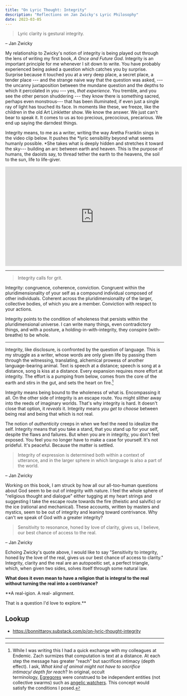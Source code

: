 ```yaml
---
title: "On Lyric Thought: Integrity"
description: "Reflections on Jan Zwicky's Lyric Philosophy"
date: 2023-03-05
---
```


> Lyric clarity is gestural integrity.

– Jan Zwicky

My relationship to Zwicky's notion of integrity is being played out through the lens of writing my first book, *A Once and Future God*. Integrity is an important principle for me whenever I sit down to write. You have probably experienced being asked a question which catches you by surprise. Surprise because it touched you at a very deep place, a secret place, a tender place --- and the strange naive way that the question was asked, --- the uncanny juxtaposition between the mundane question and the depths to which it percolated in you --- yes, *that experience*. You tremble, and you see the other person shuddering --- they know there is something sacred, perhaps even monstrous--- that has been illuminated, if even just a single ray of light has touched its face. In moments like these, we freeze, like the children in the old Art Linkletter show. We know the answer. We just can't bear to speak it. It comes to us as too precious, precocious, precarious. We end up saying the darndest things.

Integrity means, to me as a writer, writing the way Aretha Franklin sings in the video clip below. It pushes the *lyric sensibility beyond what seems humanly possible. *She takes what is deeply hidden and stretches it toward the sky--- building an arc between earth and heaven. This is the purpose of humans, the daoists say, to thread tether the earth to the heavens, the soil to the sun, life to life-giver.

<iframe width="560" height="315" src="https://www.youtube.com/embed/CBKwV6oNYvw?si=76AAWWDtO0hUps1g" title="YouTube video player" frameborder="0" allow="accelerometer; autoplay; clipboard-write; encrypted-media; gyroscope; picture-in-picture; web-share" referrerpolicy="strict-origin-when-cross-origin" allowfullscreen></iframe>

---

> Integrity calls for grit.

Integrity: congruence, coherence, conviction. Congruent within the pluridimensionality of your self as a compound individual composed of other individuals. Coherent across the pluridimensionality of the larger, collective bodies, of which you are a member. Conviction with respect to your actions.

Integrity points to the condition of wholeness that persists within the pluridimensional universe. I can write many things, even contradictory things, and with a posture, a holding-in-with-integrity, they conspire (with-breathe) to be whole.

---

Integrity, like disclosure, is confronted by the question of language. This is my struggle as a writer, whose words are only given life by passing them through the witnessing, translating, alchemical prowess of another language-bearing animal. Text is speech at a distance; speech is song at a distance, song is kiss at a distance. Every expansion requires more effort at integrity. The effort is a pumping from below, comes from the core of the earth and stirs in the gut, and sets the heart on fire.[^1]

Integrity means being bound to the wholeness of what is. Encompassing it all. On the other side of integrity is an escape route. You might slither away into the reeds of imaginary worlds. That's why integrity is hard. It doesn't close that option, it *reveals* it. Integrity means *you get to choose* between being real and being that which is not real.

The notion of *authenticity* creeps in when we feel the need to idealize the self. Integrity means that you take a stand, that you stand up for your self, despite the flaws and failures. But when you are in integrity, you don't feel exposed. You feel you no longer have to make a case for yourself. It's not prideful. It's peaceful. Because the matter is settled.

> Integrity of expression is determined both within a context of utterance, and in the larger sphere in which language is also a part of the world.

– Jan Zwicky

Working on this book, I am struck by how all our all-too-human questions about God seem to be out of integrity with nature. I feel the whole sphere of "religious thought and dialogue" either tugging at my heart strings and suggesting I take the escape route towards the fire (theistic and salvific) or the ice (rational and mechanical). These accounts, written by masters and mystics, seem to be out of integrity and leaning toward contrivance. Why can't we speak of God with a greater integrity?

> Sensitivity to resonance, honed by love of clarity, gives us, I believe, our best chance of access to the real.

– Jan Zwicky

Echoing Zwicky's quote above, I would like to say "Sensitivity to integrity, honed by the love of the real, gives us our best chance of access to clarity." Integrity, clarity and the real are an autopoeitic set, a perfect triangle, which, when given two sides, solves itself through some natural law.

**What does it even mean to have a religion that is integral to the real without turning the real into a contrivance?**

**A real-igion. A real- alignment.

That is a question I'd love to explore.**

## Lookup

- https://bonnittaroy.substack.com/p/on-lyric-thought-integrity

---

[^1]: While I was writing this I had a quick exchange with my colleagues at Endemic. Zach surmizes that computation is text at a distance. At each step the message has greater "reach" but sacrifices intimacy (depth effect). I ask, *What kind of animal might not have to sacrifice intimacy/* *depth for reach*? In original, occult terminology, [Egregores](https://en.wikipedia.org/wiki/Egregore) were construed to be independent entities (not collective swarms) such as [angelic watchers](https://en.wikipedia.org/wiki/Watcher_(angel)). This concept would satisfy the conditions I posed.
